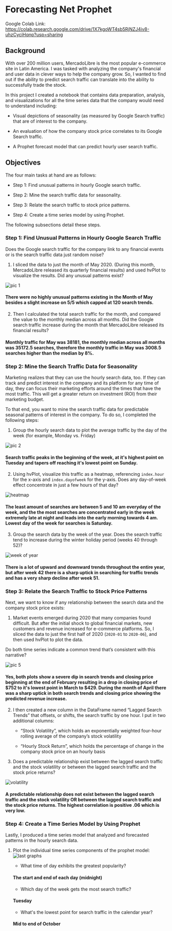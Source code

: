 # Forecasting Net Prophet

Google Colab Link: https://colab.research.google.com/drive/1X7kgoWT4sb5RjNZJ4iv8-uhzCyciHqnp?usp=sharing


## Background

With over 200 million users, MercadoLibre is the most popular e-commerce site in Latin America. I was tasked with analyzing the company's financial and user data in clever ways to help the company grow. So, I wanted to find out if the ability to predict search traffic can translate into the ability to successfully trade the stock.

In this project I created a notebook that contains data preparation, analysis, and visualizations for all the time series data that the company would need to understand including:

- Visual depictions of seasonality (as measured by Google Search traffic) that are of interest to the company.

- An evaluation of how the company stock price correlates to its Google Search traffic.

- A Prophet forecast model that can predict hourly user search traffic.

## Objectives

The four main tasks at hand are as follows:

- Step 1: Find unusual patterns in hourly Google search traffic.

- Step 2: Mine the search traffic data for seasonality.

- Step 3: Relate the search traffic to stock price patterns.

- Step 4: Create a time series model by using Prophet.


The following subsections detail these steps.

### Step 1: Find Unusual Patterns in Hourly Google Search Traffic

Does the Google search traffic for the company link to any financial events or is the search traffic data just random noise? 

1. I sliced the data to just the month of May 2020. (During this month, MercadoLibre released its quarterly financial results) and used hvPlot to visualize the results. Did any unusual patterns exist? 

![pic 1](https://user-images.githubusercontent.com/98990090/170394146-e3366dbe-a54a-4e89-8d81-d3e6e5f2e509.png)
#### There were no highly unusual patterns existing in the Month of May besides a slight increase on 5/5 which capped at 120 search trends.

2. Then I calculated the total search traffic for the month, and compared the value to the monthly median across all months.
Did the Google search traffic increase during the month that MercadoLibre released its financial results?
#### Monthly traffic for May was 38181, the monthly median across all months was 35172.5 searches, therefore the monthly traffic in May was 3008.5 searches higher than the median by 8%.

### Step 2: Mine the Search Traffic Data for Seasonality

Marketing realizes that they can use the hourly search data, too. If they can track and predict interest in the company and its platform for any time of day, they can focus their marketing efforts around the times that have the most traffic. This will get a greater return on investment (ROI) from their marketing budget.

To that end, you want to mine the search traffic data for predictable seasonal patterns of interest in the company. To do so, I completed the following steps:

1. Group the hourly search data to plot the average traffic by the day of the week (for example, Monday vs. Friday)

![pic 2](https://user-images.githubusercontent.com/98990090/170394634-2fedb5ac-6139-46ef-98a9-7c6e05ad17cf.png)
#### Search traffic peaks in the beginning of the week, at it's highest point on Tuesday and tapers off reaching it's lowest point on Sunday.

2. Using hvPlot, visualize this traffic as a heatmap, referencing `index.hour` for the x-axis and `index.dayofweek` for the y-axis. Does any day-of-week effect concentrate in just a few hours of that day?

![heatmap](https://user-images.githubusercontent.com/98990090/170394875-d9811056-405b-4ff9-94a0-68b42bbb82b5.png)
#### The least amount of searches are between 5 and 10 am everyday of the week, and the the most searches are concentrated early in the week extremely late at night and leads into the early morning towards 4 am. Lowest day of the week for searches is Saturday.

3. Group the search data by the week of the year. Does the search traffic tend to increase during the winter holiday period (weeks 40 through 52)?

![week of year](https://user-images.githubusercontent.com/98990090/170395006-799fcf89-90b0-405a-a156-3eb25833d7f2.png)
#### There is a lot of upward and downward trends throughout the entire year, but after week 42 there is a sharp uptick in searching for traffic trends and has a very sharp decline after week 51.

### Step 3: Relate the Search Traffic to Stock Price Patterns

Next, we want to know if any relationship between the search data and the company stock price exists:

1. Market events emerged during 2020 that many companies found difficult. But after the initial shock to global financial markets, new customers and revenue increased for e-commerce platforms. So, I sliced the data to just the first half of 2020 (`2020-01` to `2020-06`), and then used hvPlot to plot the data. 

Do both time series indicate a common trend that’s consistent with this narrative?

![pic 5](https://user-images.githubusercontent.com/98990090/170395285-187c9d6d-38a5-40a9-9a22-622e9b724e08.png)
#### Yes, both plots show a severe dip in search trends and closing price beginning at the end of February resulting in a drop in closing price of $752 to it's lowest point in March to $429. During the month of April there was a sharp uptick in both search trends and closing price showing the predicted revenue increase.

2. I then created a new column in the DataFrame named “Lagged Search Trends” that offsets, or shifts, the search traffic by one hour. I put in two additional columns:

   - “Stock Volatility”, which holds an exponentially weighted four-hour rolling average of the company’s stock volatility

   - “Hourly Stock Return”, which holds the percentage of change in the company stock price on an hourly basis

3. Does a predictable relationship exist between the lagged search traffic and the stock volatility or between the lagged search traffic and the stock price returns?

![volatility](https://user-images.githubusercontent.com/98990090/170395785-7081a856-d27e-4a25-a622-b079b00eb194.png)
#### A predictable relationship does not exist between the lagged search traffic and the stock volatility OR between the lagged search traffic and the stock price returns. The highest correlation is positive .06 which is very low.

### Step 4: Create a Time Series Model by Using Prophet

Lastly, I produced a time series model that analyzed and forecasted patterns in the hourly search data.

1. Plot the individual time series components of the prophet model:
![last graphs](https://user-images.githubusercontent.com/98990090/170396040-bb0a0dc7-3407-4223-abd1-f6c7320386a8.png)

   - What time of day exhibits the greatest popularity?
   #### The start and end of each day (midnight)

   - Which day of the week gets the most search traffic?
   #### Tuesday

   - What's the lowest point for search traffic in the calendar year?
   #### Mid to end of October
   

